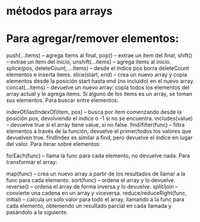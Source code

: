 # métodos para arrays

# Para agregar/remover elementos:

push(...items) – agrega ítems al final,
pop() – extrae un ítem del final,
shift() – extrae un ítem del inicio,
unshift(...items) – agrega ítems al inicio.
splice(pos, deleteCount, ...items) – desde el índice pos borra deleteCount elementos e inserta items.
slice(start, end) – crea un nuevo array y copia elementos desde la posición start hasta end (no incluido) en el nuevo array.
concat(...items) – devuelve un nuevo array: copia todos los elementos del array actual y le agrega items. Si alguno de los items es un array, se toman sus elementos.
Para buscar entre elementos:

indexOf/lastIndexOf(item, pos) – busca por item comenzando desde la posición pos, devolviendo el índice o -1 si no se encuentra.
includes(value) – devuelve true si el array tiene value, si no false.
find/filter(func) – filtra elementos a través de la función, devuelve el primer/todos los valores que devuelven true.
findIndex es similar a find, pero devuelve el índice en lugar del valor.
Para iterar sobre elementos:

forEach(func) – llama la func para cada elemento, no devuelve nada.
Para transformar el array:

map(func) – crea un nuevo array a partir de los resultados de llamar a la func para cada elemento.
sort(func) – ordena el array y lo devuelve.
reverse() – ordena el array de forma inversa y lo devuelve.
split/join – convierte una cadena en un array y viceversa.
reduce/reduceRight(func, initial) – calcula un solo valor para todo el array, llamando a la func para cada elemento, obteniendo un resultado parcial en cada llamada y pasándolo a la siguiente.